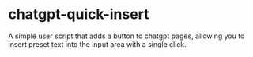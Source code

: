 # chatgpt-quick-insert
A simple user script that adds a button to chatgpt pages, allowing you to insert preset text into the input area with a single click.
